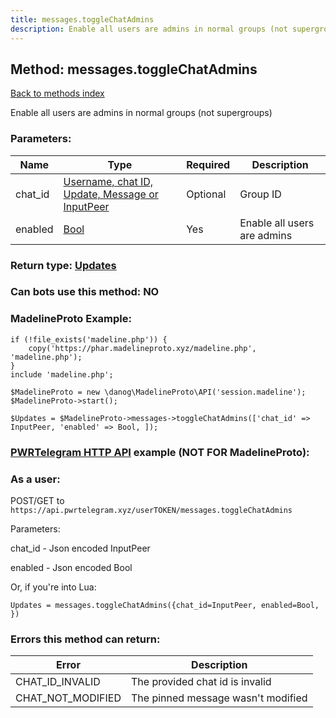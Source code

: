 ```yaml
---
title: messages.toggleChatAdmins
description: Enable all users are admins in normal groups (not supergroups)
---
```

## Method: messages.toggleChatAdmins  
[Back to methods index](index.md)


Enable all users are admins in normal groups (not supergroups)

### Parameters:

| Name     |    Type       | Required | Description |
|----------|---------------|----------|-------------|
|chat\_id|[Username, chat ID, Update, Message or InputPeer](../types/InputPeer.md) | Optional|Group ID|
|enabled|[Bool](../types/Bool.md) | Yes|Enable all users are admins|


### Return type: [Updates](../types/Updates.md)

### Can bots use this method: **NO**


### MadelineProto Example:


```
if (!file_exists('madeline.php')) {
    copy('https://phar.madelineproto.xyz/madeline.php', 'madeline.php');
}
include 'madeline.php';

$MadelineProto = new \danog\MadelineProto\API('session.madeline');
$MadelineProto->start();

$Updates = $MadelineProto->messages->toggleChatAdmins(['chat_id' => InputPeer, 'enabled' => Bool, ]);
```

### [PWRTelegram HTTP API](https://pwrtelegram.xyz) example (NOT FOR MadelineProto):



### As a user:

POST/GET to `https://api.pwrtelegram.xyz/userTOKEN/messages.toggleChatAdmins`

Parameters:

chat_id - Json encoded InputPeer

enabled - Json encoded Bool




Or, if you're into Lua:

```
Updates = messages.toggleChatAdmins({chat_id=InputPeer, enabled=Bool, })
```

### Errors this method can return:

| Error    | Description   |
|----------|---------------|
|CHAT_ID_INVALID|The provided chat id is invalid|
|CHAT_NOT_MODIFIED|The pinned message wasn't modified|


